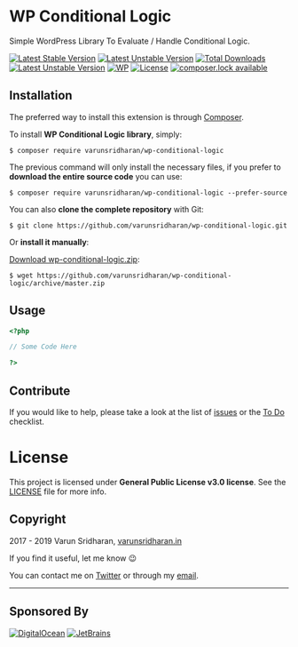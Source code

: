 # WP Conditional Logic
Simple WordPress Library To Evaluate / Handle Conditional Logic.

[![Latest Stable Version](https://poser.pugx.org/varunsridharan/wp-conditional-logic/version)](https://packagist.org/packages/varunsridharan/wp-conditional-logic)
[![Latest Unstable Version](https://poser.pugx.org/varunsridharan/wp-conditional-logic/v/unstable)](https://packagist.org/packages/varunsridharan/wp-conditional-logic)
[![Total Downloads](https://poser.pugx.org/varunsridharan/wp-conditional-logic/downloads)](https://packagist.org/packages/varunsridharan/wp-conditional-logic)
[![Latest Unstable Version](https://poser.pugx.org/varunsridharan/wp-conditional-logic/v/unstable)](//packagist.org/packages/varunsridharan/wp-conditional-logic)
[![WP](https://img.shields.io/badge/WordPress-Standar-1abc9c.svg)](https://github.com/WordPress-Coding-Standards/WordPress-Coding-Standards/)
[![License](https://poser.pugx.org/varunsridharan/wp-conditional-logic/license)](https://packagist.org/packages/varunsridharan/wp-conditional-logic)
[![composer.lock available](https://poser.pugx.org/varunsridharan/wp-conditional-logic/composerlock)](https://packagist.org/packages/varunsridharan/wp-conditional-logic)

## Installation
The preferred way to install this extension is through [Composer](http://getcomposer.org/download/).

To install **WP Conditional Logic library**, simply:

    $ composer require varunsridharan/wp-conditional-logic

The previous command will only install the necessary files, if you prefer to **download the entire source code** you can use:

    $ composer require varunsridharan/wp-conditional-logic --prefer-source

You can also **clone the complete repository** with Git:

    $ git clone https://github.com/varunsridharan/wp-conditional-logic.git

Or **install it manually**:

[Download wp-conditional-logic.zip](https://github.com/varunsridharan/wp-conditional-logic/archive/master.zip):

    $ wget https://github.com/varunsridharan/wp-conditional-logic/archive/master.zip

## Usage

```php
<?php

// Some Code Here

?>
```
## Contribute
If you would like to help, please take a look at the list of
[issues](https://github.com/varunsridharan/wp-conditional-logic/issues) or the [To Do](#-todo) checklist.

# License

This project is licensed under **General Public License v3.0 license**. See the [LICENSE](LICENSE) file for more info.

## Copyright

2017 - 2019 Varun Sridharan, [varunsridharan.in](https://varunsridharan.in/)

If you find it useful, let me know :wink:

You can contact me on [Twitter](https://twitter.com/varunsridharan2) or through my [email](mailto:varunsridharan23@gmail.com).

---
## Sponsored By
[![DigitalOcean](https://vsp.ams3.cdn.digitaloceanspaces.com/cdn/DO_Logo_Horizontal_Blue-small.png)](https://s.svarun.in/Ef)  [![JetBrains](https://vsp.ams3.cdn.digitaloceanspaces.com/cdn/phpstorm-small.png?v3)](https://www.jetbrains.com)
